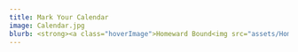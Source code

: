 ```yaml
---
title: Mark Your Calendar
image: Calendar.jpg
blurb: <strong><a class="hoverImage">Homeward Bound<img src="assets/HomewardBound2025.jpg"/></a></strong><br/>&nbsp;&nbsp;3pm June 15, 2025 @ Blessed Sacrament<br/>
---
```

